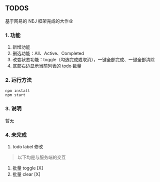 ## TODOS

基于网易的 NEJ 框架完成的大作业

### 1. 功能

1. 新增功能
2. 删选功能：All、Active、Completed
3. 改变状态功能：toggle（勾选完成或取消），一键全部完成、一键全部清除
4. 底部右边显示当前列表的 todo 数量

### 2. 运行方法

```shell
npm install
npm start
```

### 3. 说明

暂无

### 4. 未完成

1. todo label 修改

> 以下均是与服务端的交互

1. 批量 toggle [X]
2. 批量 clear [X]
